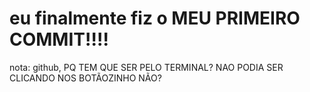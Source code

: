 # eu finalmente fiz o MEU PRIMEIRO COMMIT!!!!

nota: github, PQ TEM QUE SER PELO TERMINAL? NAO PODIA SER CLICANDO NOS BOTÃOZINHO NÃO?
